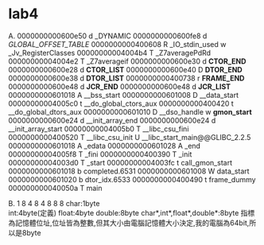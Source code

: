 # lab4
A.
0000000000600e50 d _DYNAMIC
0000000000600fe8 d _GLOBAL_OFFSET_TABLE_
0000000000400608 R _IO_stdin_used
                 w _Jv_RegisterClasses
00000000004004b4 T _Z7averagePdRd
00000000004004e2 T _Z7averageif
0000000000600e30 d __CTOR_END__
0000000000600e28 d __CTOR_LIST__
0000000000600e40 D __DTOR_END__
0000000000600e38 d __DTOR_LIST__
0000000000400738 r __FRAME_END__
0000000000600e48 d __JCR_END__
0000000000600e48 d __JCR_LIST__
0000000000601018 A __bss_start
0000000000601008 D __data_start
00000000004005c0 t __do_global_ctors_aux
0000000000400420 t __do_global_dtors_aux
0000000000601010 D __dso_handle
                 w __gmon_start__
0000000000600e24 d __init_array_end
0000000000600e24 d __init_array_start
00000000004005b0 T __libc_csu_fini
0000000000400520 T __libc_csu_init
                 U __libc_start_main@@GLIBC_2.2.5
0000000000601018 A _edata
0000000000601028 A _end
00000000004005f8 T _fini
0000000000400390 T _init
00000000004003d0 T _start
00000000004003fc t call_gmon_start
0000000000601018 b completed.6531
0000000000601008 W data_start
0000000000601020 b dtor_idx.6533
0000000000400490 t frame_dummy
000000000040050a T main

B.
1 8
4 8
4 8
8 8
char:1byte  
int:4byte(定義)
float:4byte
double:8byte
char*,int*,float*,double*:8byte
指標為記憶體位址,位址皆為整數,但其大小由電腦記憶體大小決定,我的電腦為64bit,所以是8byte
